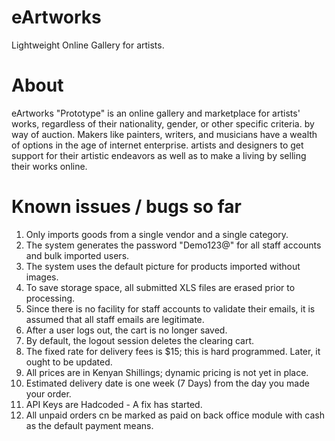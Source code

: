 # eArtworks

Lightweight Online Gallery for artists.

# About

eArtworks "Prototype" is an online gallery and marketplace for artists' works, regardless of their nationality, gender, or other specific criteria.
by way of auction. Makers like painters, writers, and musicians have a wealth of options in the age of internet enterprise.
artists and designers to get support for their artistic endeavors as well as to make a living by selling their works online.

# Known issues / bugs so far

1. Only imports goods from a single vendor and a single category. <br>
2. The system generates the password "Demo123@" for all staff accounts and bulk imported users. <br>
3. The system uses the default picture for products imported without images. <br>
4. To save storage space, all submitted XLS files are erased prior to processing. <br>
5. Since there is no facility for staff accounts to validate their emails, it is assumed that all staff emails are legitimate. <br>
6. After a user logs out, the cart is no longer saved. <br>
7. By default, the logout session deletes the clearing cart. <br>
8. The fixed rate for delivery fees is $15; this is hard programmed. Later, it ought to be updated. <br>
9. All prices are in Kenyan Shillings; dynamic pricing is not yet in place. <br>
10. Estimated delivery date is one week (7 Days) from the day you made your order. <br>
11. API Keys are Hadcoded - A fix has started. <br>
12. All unpaid orders cn be marked as paid on back office module with cash as the default payment means.
